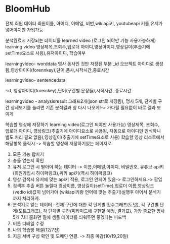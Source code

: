 # BloomHub
전체 회원 데이터
회원이름, 아이디, 이메일, 비번,wikiapi키, youtubeapi 키를 유저가 넣어야지만 가입가능

분석완료시 저장되는 데이터들 learned video (로그인 되야만 기능 사용가능하게)
learning video
영상제목,조회수,업로더 아이디,영상아이디,영상길이(추출기에 setTime요소로 사용),유저아이디, 학습여부

learningvideo- worddata
명사 동사인 것만 저장된 부분
_id 오브젝트 아이디로 생성됨,영상아이디(forennkey),단어,품사,시작시간,종료시간

learningvideo- sentencedata

-id, 영상아이디(foreinkey),단어(구간별 문장들),시작사간, 종료시간

learningvideo - analysisresult
그래프2개(json str로 저장됨), 명사 5개, 단계별 구간
상세보기를 눌리면 기존 분석결과 창 다시 나오게!-> 가다릴 필요없이 바로 결과 보이게

학습할 영상에 저장하기 learning video(로그인 되야만 사용가능)
영상제목, 조회수, 업로더 아이디, 영상링크(추출기에 아이디요소로 사용됨, 자동으로 아이디만 인식하니 별도 처리 필요 없음),영상길이(추출기에 setTime요소로 사용)
학습할 영상 리스트에서 해당항목 클릭시 -> 학습할 영상에 저장하기있는 페이지로.

1. 모든 기능 합치기
2. 충돌 없는지 확인
3. 유저 로그인 시 받아야 하는 데이터 -> 이름,이메일,아이디, 비밀번호, 유튜브 api키(회원가입시 하이퍼링크),위키 api키(역시 하이퍼링크) 
4. 영상 검색시 유저에 맞는 api키 적용, 로그인 안되어 있음-> 로그인하세요.-> 팝업 
5. 검색후 추출 버튼 눌릴때 영상이름, 영상길이(setTime),업로더 이름,영상링크(vedio id)값이 넘어가야 (wikiapi키랑 언어에 맞는 추출기)실행후 아어서 분석기까지 처리하게.
6. 분석기로 얻는 데이터 : 전체 구간에 대한 각 단게별 횟수그래프(도넛), 각 구간별 단계(도트그래프), 각 단계별 구간(피라미드에 구현할 예정, 결과표), 가장 중요한 명사 5개
7.!!! 홈화면 밑에 샘플 데이터를 띄워두면 좋겠다는 피드백
8. 버튼 디테일 수정
9. 나의 학습방 해결(12/7전)
10. 지금 서버 구성 확인 및 도메인 연결. -> 최종 마감(10/19,20일)